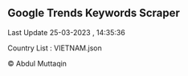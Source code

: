 

## Google Trends Keywords Scraper 
 
Last Update 25-03-2023 , 14:35:36

Country List :
VIETNAM.json



© Abdul Muttaqin 
